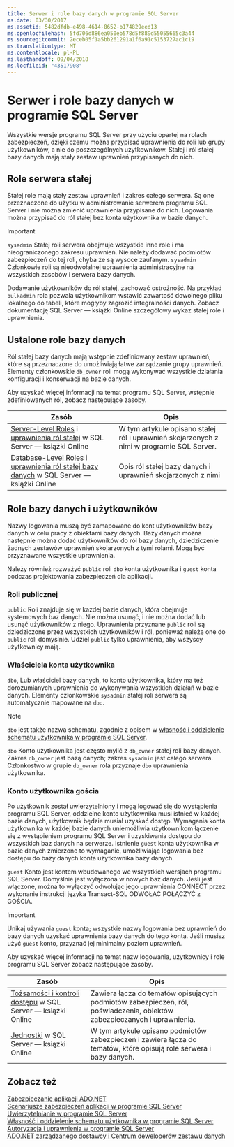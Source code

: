 ```yaml
---
title: Serwer i role bazy danych w programie SQL Server
ms.date: 03/30/2017
ms.assetid: 5482dfdb-e498-4614-8652-b174829eed13
ms.openlocfilehash: 5fd706d886ea050eb578d5f889d55055665c3a44
ms.sourcegitcommit: 2eceb05f1a5bb261291a1f6a91c5153727ac1c19
ms.translationtype: MT
ms.contentlocale: pl-PL
ms.lasthandoff: 09/04/2018
ms.locfileid: "43517908"
---
```

# <a name="server-and-database-roles-in-sql-server"></a>Serwer i role bazy danych w programie SQL Server
Wszystkie wersje programu SQL Server przy użyciu opartej na rolach zabezpieczeń, dzięki czemu można przypisać uprawnienia do roli lub grupy użytkowników, a nie do poszczególnych użytkowników. Stałej i ról stałej bazy danych mają stały zestaw uprawnień przypisanych do nich.  
  
## <a name="fixed-server-roles"></a>Role serwera stałej  
 Stałej role mają stały zestaw uprawnień i zakres całego serwera. Są one przeznaczone do użytku w administrowanie serwerem programu SQL Server i nie można zmienić uprawnienia przypisane do nich. Logowania można przypisać do ról stałej bez konta użytkownika w bazie danych.  
  
> [!IMPORTANT]
>  `sysadmin` Stałej roli serwera obejmuje wszystkie inne role i ma nieograniczonego zakresu uprawnień. Nie należy dodawać podmiotów zabezpieczeń do tej roli, chyba że są wysoce zaufanym. `sysadmin` Członkowie roli są nieodwołalnej uprawnienia administracyjne na wszystkich zasobów i serwera bazy danych.  
  
 Dodawanie użytkowników do ról stałej, zachować ostrożność. Na przykład `bulkadmin` rola pozwala użytkownikom wstawić zawartość dowolnego pliku lokalnego do tabeli, które mogłyby zagrozić integralności danych. Zobacz dokumentację SQL Server — książki Online szczegółowy wykaz stałej role i uprawnienia.  
  
## <a name="fixed-database-roles"></a>Ustalone role bazy danych  
 Ról stałej bazy danych mają wstępnie zdefiniowany zestaw uprawnień, które są przeznaczone do umożliwiają łatwe zarządzanie grupy uprawnień. Elementy członkowskie `db_owner` roli mogą wykonywać wszystkie działania konfiguracji i konserwacji na bazie danych.  
  
 Aby uzyskać więcej informacji na temat programu SQL Server, wstępnie zdefiniowanych ról, zobacz następujące zasoby.  
  
|Zasób|Opis|  
|--------------|-----------------|  
|[Server-Level Roles](/sql/relational-databases/security/authentication-access/server-level-roles) i [uprawnienia ról stałej](https://msdn.microsoft.com/library/ms175892.aspx) w SQL Server — książki Online|W tym artykule opisano stałej ról i uprawnień skojarzonych z nimi w programie SQL Server.|  
|[Database-Level Roles](/sql/relational-databases/security/authentication-access/database-level-roles) i [uprawnienia ról stałej bazy danych](https://msdn.microsoft.com/library/ms189612.aspx) w SQL Server — książki Online|Opis ról stałej bazy danych i uprawnień skojarzonych z nimi|  
  
## <a name="database-roles-and-users"></a>Role bazy danych i użytkowników  
 Nazwy logowania muszą być zamapowane do kont użytkowników bazy danych w celu pracy z obiektami bazy danych. Bazy danych można następnie można dodać użytkowników do ról bazy danych, dziedziczenie żadnych zestawów uprawnień skojarzonych z tymi rolami. Mogą być przyznawane wszystkie uprawnienia.  
  
 Należy również rozważyć `public` roli `dbo` konta użytkownika i `guest` konta podczas projektowania zabezpieczeń dla aplikacji.  
  
### <a name="the-public-role"></a>Roli publicznej  
 `public` Roli znajduje się w każdej bazie danych, która obejmuje systemowych baz danych. Nie można usunąć, i nie można dodać lub usunąć użytkowników z niego. Uprawnienia przyznane `public` roli są dziedziczone przez wszystkich użytkowników i ról, ponieważ należą one do `public` roli domyślnie. Udziel `public` tylko uprawnienia, aby wszyscy użytkownicy mają.  
  
### <a name="the-dbo-user-account"></a>Właściciela konta użytkownika  
 `dbo`, Lub właściciel bazy danych, to konto użytkownika, który ma też dorozumianych uprawnienia do wykonywania wszystkich działań w bazie danych. Elementy członkowskie `sysadmin` stałej roli serwera są automatycznie mapowane na `dbo`.  
  
> [!NOTE]
>  `dbo` jest także nazwa schematu, zgodnie z opisem w [własność i oddzielenie schematu użytkownika w programie SQL Server](../../../../../docs/framework/data/adonet/sql/ownership-and-user-schema-separation-in-sql-server.md).  
  
 `dbo` Konto użytkownika jest często mylić z `db_owner` stałej roli bazy danych. Zakres `db_owner` jest bazą danych; zakres `sysadmin` jest całego serwera. Członkostwo w grupie `db_owner` rola przyznaje `dbo` uprawnienia użytkownika.  
  
### <a name="the-guest-user-account"></a>Konto użytkownika gościa  
 Po użytkownik został uwierzytelniony i mogą logować się do wystąpienia programu SQL Server, oddzielne konto użytkownika musi istnieć w każdej bazie danych, użytkownik będzie musiał uzyskać dostęp. Wymagania konta użytkownika w każdej bazie danych uniemożliwia użytkownikom łączenie się z wystąpieniem programu SQL Server i uzyskiwania dostępu do wszystkich baz danych na serwerze. Istnienie `guest` konta użytkownika w bazie danych zmierzone to wymaganie, umożliwiając logowania bez dostępu do bazy danych konta użytkownika bazy danych.  
  
 `guest` Konto jest kontem wbudowanego we wszystkich wersjach programu SQL Server. Domyślnie jest wyłączona w nowych baz danych. Jeśli jest włączone, można to wyłączyć odwołując jego uprawnienia CONNECT przez wykonanie instrukcji języka Transact-SQL ODWOŁAĆ POŁĄCZYĆ z GOŚCIA.  
  
> [!IMPORTANT]
>  Unikaj używania `guest` konta; wszystkie nazwy logowania bez uprawnień do bazy danych uzyskać uprawnienia bazy danych do tego konta. Jeśli musisz użyć `guest` konto, przyznać jej minimalny poziom uprawnień.  
  
 Aby uzyskać więcej informacji na temat nazw logowania, użytkownicy i role programu SQL Server zobacz następujące zasoby.  
  
|Zasób|Opis|  
|--------------|-----------------|  
|[Tożsamości i kontroli dostępu](https://msdn.microsoft.com/library/bb510418.aspx) w SQL Server — książki Online|Zawiera łącza do tematów opisujących podmiotów zabezpieczeń, ról, poświadczenia, obiektów zabezpieczanych i uprawnienia.|  
|[Jednostki](/sql/relational-databases/security/authentication-access/principals-database-engine) w SQL Server — książki Online|W tym artykule opisano podmiotów zabezpieczeń i zawiera łącza do tematów, które opisują role serwera i bazy danych.|  
  
## <a name="see-also"></a>Zobacz też  
 [Zabezpieczanie aplikacji ADO.NET](../../../../../docs/framework/data/adonet/securing-ado-net-applications.md)  
 [Scenariusze zabezpieczeń aplikacji w programie SQL Server](../../../../../docs/framework/data/adonet/sql/application-security-scenarios-in-sql-server.md)  
 [Uwierzytelnianie w programie SQL Server](../../../../../docs/framework/data/adonet/sql/authentication-in-sql-server.md)  
 [Własność i oddzielenie schematu użytkownika w programie SQL Server](../../../../../docs/framework/data/adonet/sql/ownership-and-user-schema-separation-in-sql-server.md)  
 [Autoryzacja i uprawnienia w programie SQL Server](../../../../../docs/framework/data/adonet/sql/authorization-and-permissions-in-sql-server.md)  
 [ADO.NET zarządzanego dostawcy i Centrum deweloperów zestawu danych](https://go.microsoft.com/fwlink/?LinkId=217917)
